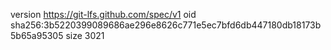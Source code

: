 version https://git-lfs.github.com/spec/v1
oid sha256:3b5220399089686ae296e8626c771e5ec7bfd6db447180db18173b5b65a95305
size 3021
